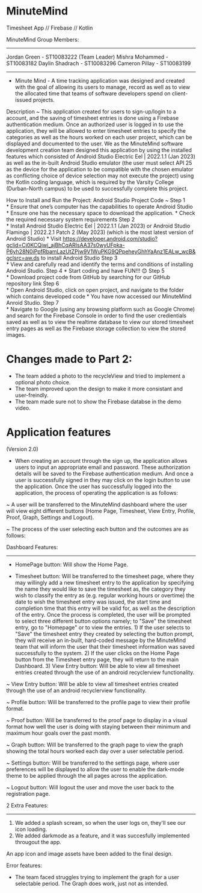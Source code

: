 # MinuteMind
Timesheet App // Firebase // Kotlin

MinuteMind Group Members:
_______________________________________________________________________________________________________________________________________________________________________

Jordan Green - ST10083222 (Team Leader)
Mishra Mohammed - ST10083182
Daylin Shadrach - ST10083296
Cameron Pillay - ST10083199
_______________________________________________________________________________________________________________________________________________________________________

   * Minute Mind - A time tracking application was designed and created with the goal of allowing its users to manage, record as well as to view the allocated time that teams of software developers spend on client-issued projects.

Description ~ This application created for users to sign-up/login to a account, and the saving of timesheet entries is done using a Firebase authentication medium. Once an authorized user is logged in to use the application, they will be allowed to enter timesheet entries to specify the categories as well as the hours worked on each user project, which can be displayed and documented to the user. We as the MinuteMind software development creation team designed this application by using the installed features which consisted of Android Studio Electric Eel | 2022.1.1 (Jan 2023) as well as the in-built Android Studio emulator (the user must select API 25 as the device for the application to be compatible with the chosen emulator as conflicting choice of device selection may not execute the project) using the Kotlin coding language, which is required by the Varsity College (Durban-North campus) to be used to successfully complete this project. 

How to Install and Run the Project:
Android Studio Project Code ~
Step 1  
        * Ensure that one’s computer has the capabilities to operate Android Studio
	* Ensure one has the necessary space to download the application.
	* Check the required necessary system requirements
Step 2  
        * Install Android Studio Electric Eel | 2022.1.1 (Jan 2023) or Android Studio Flamingo | 2022.2.1 Patch 2 (May 2023) (which is the most latest version of Android Studio)
	* Visit https://developer.android.com/studio?gclid=Cj0KCQjwj_ajBhCqARIsAA37s0wyUFpka-P6yh28N0iPpfRbamLazUtZPjw9V1WuPKG9QPpeheyGhhYaAnz1EALw_wcB&gclsrc=aw.ds to install Android Studio
Step 3  
        * View and carefully read and identify the terms and conditions of installing Android Studio. 
Step 4 
        * Start coding and have FUN!!! 😊
Step 5  
        * Download project code from GitHub by searching for our GitHub repository link
Step 6  
        * Open Android Studio, click on open project, and navigate to the folder which contains developed code
        * You have now accessed our MinuteMind Anroid Studio.
Step 7  
        * Navigate to Google (using any browsing platform such as Google Chrome) and search for the Firebase Console in order to find the user credientials saved as well as to view the realtime database to view our stored timesheet entry pages as well as the Firebase storage collection to view the stored images.

# Changes made to Part 2:
 - The team added a photo to the recycleView and tried to implement a optional photo choice.
 - The team improved upon the design to make it more consistant and user-freindly.
 - The team made sure not to show the Firebase databse in the demo video.

# Application features
(Version 2.0)
 - When creating an account through the sign up, the application allows users to input an appropriate email and password. These authorization details will be saved to the Firebase authentication medium. And once a user is successfully signed in they may click on the login button to use the application. Once the user has successfully logged into the application, the process of operating the application is as follows:
 
 ~ A user will be transferred to the MinuteMind dashboard where the user will view eight different buttons (Home Page, Timesheet, View Entry, Profile, Proof, Graph, Settings and Logout). 

 ~ The process of the user selecting each button and the outcomes are as follows:

Dashboard Features:
___________________

- HomePage button: Will show the Home Page.

- Timesheet button: Will be transferred to the timesheet page, where they may willingly add a new timesheet entry to the application by specifying the name they would like to save the timesheet as, the category they wish to classify the entry as (e.g. regular working hours or overtime) the date to wish the timesheet entry was issued, the start time and completion time that this entry will be valid for, as well as the description of the entry. Once the process is completed, the user will be prompted to select three different button options namely; to "Save" the timesheet entry, go to "Homepage" or to view the entries.
	   1) If the user selects to "Save" the timesheet entry they created by selecting the button prompt, they will receive an in-built, hard-coded message by the MinuteMind team that will inform the user that their timesheet information was saved successfully to the system.
     	   2) If the user clicks on the Home Page button from the Timesheet entry page, they will return to the main Dashboard.
           3) View Entry button: Will be able to view all timesheet entries created through the use of an android recyclerview functionality.

~ View Entry button: Will be able to view all timesheet entries created through the use of an android recyclerview functionality.

~ Profile button: Will be transferred to the profile page to view their profile format.

~ Proof button: Will be transferred to the proof page to display in a visual format how well the user is doing with staying between their minimum and maximum hour goals over the past month.

~ Graph button: Will be transferred to the graph page to view the graph showing the total hours worked each day over a user selectable period.

~ Settings button: Will be transferred to the settings page, where user preferences will be displayed to allow the user to enable the dark-mode theme to be applied through the all pages across the application.

~ Logout button: Will logout the user and move the user back to the registration page.

2 Extra Features:
___________________

1) We added a splash scream, so when the user logs on, they'll see our icon loading.
2) We added darkmode as a feature, and it was succesfully implemented througout the app.

An app icon and image assets have been added to the final design.

Error features: 
- The team faced struggles trying to implement the graph for a user selectable period. The Graph does work, just not as intended.
